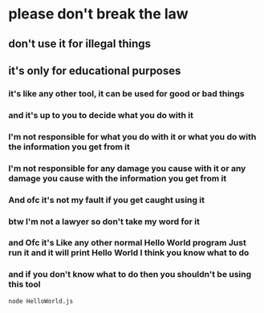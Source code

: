 
# please don't break the law

## don't use it for illegal things

## it's only for educational purposes

### it's like any other tool, it can be used for good or bad things

### and it's up to you to decide what you do with it

### I'm not responsible for what you do with it or what you do with the information you get from it

### I'm not responsible for any damage you cause with it or any damage you cause with the information you get from it

### And ofc it's not my fault if you get caught using it

### btw I'm not a lawyer so don't take my word for it

### and Ofc it's Like any other normal Hello World program Just run it and it will print Hello World I think you know what to do

### and if you don't know what to do then you shouldn't be using this tool

```bash
node HelloWorld.js
```
